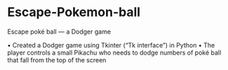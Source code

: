 # Escape-Pokemon-ball
Escape poké ball — a Dodger game

• Created a Dodger game using Tkinter (“Tk interface”) in Python
• The player controls a small Pikachu who needs to dodge numbers of poké ball that fall from the top of the screen
